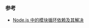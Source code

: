 ### 参考

* [Node.js 中的模块循环依赖及其解决](http://maples7.com/2016/08/17/cyclic-dependencies-in-node-and-its-solution/)
